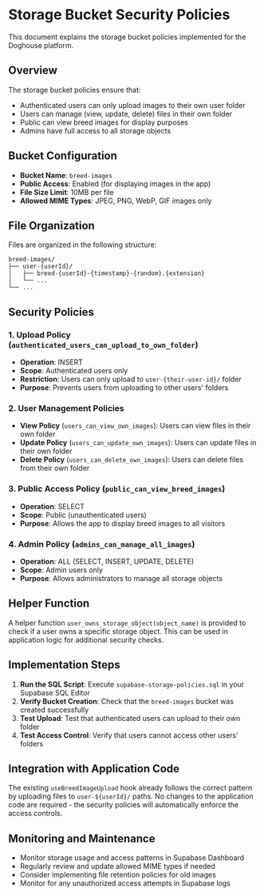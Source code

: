 # Storage Bucket Security Policies

This document explains the storage bucket policies implemented for the Doghouse platform.

## Overview

The storage bucket policies ensure that:
- Authenticated users can only upload images to their own user folder
- Users can manage (view, update, delete) files in their own folder
- Public can view breed images for display purposes
- Admins have full access to all storage objects

## Bucket Configuration

- **Bucket Name**: `breed-images`
- **Public Access**: Enabled (for displaying images in the app)
- **File Size Limit**: 10MB per file
- **Allowed MIME Types**: JPEG, PNG, WebP, GIF images only

## File Organization

Files are organized in the following structure:
```
breed-images/
├── user-{userId}/
│   ├── breed-{userId}-{timestamp}-{random}.{extension}
│   └── ...
└── ...
```

## Security Policies

### 1. Upload Policy (`authenticated_users_can_upload_to_own_folder`)
- **Operation**: INSERT
- **Scope**: Authenticated users only
- **Restriction**: Users can only upload to `user-{their-user-id}/` folder
- **Purpose**: Prevents users from uploading to other users' folders

### 2. User Management Policies
- **View Policy** (`users_can_view_own_images`): Users can view files in their own folder
- **Update Policy** (`users_can_update_own_images`): Users can update files in their own folder
- **Delete Policy** (`users_can_delete_own_images`): Users can delete files from their own folder

### 3. Public Access Policy (`public_can_view_breed_images`)
- **Operation**: SELECT
- **Scope**: Public (unauthenticated users)
- **Purpose**: Allows the app to display breed images to all visitors

### 4. Admin Policy (`admins_can_manage_all_images`)
- **Operation**: ALL (SELECT, INSERT, UPDATE, DELETE)
- **Scope**: Admin users only
- **Purpose**: Allows administrators to manage all storage objects

## Helper Function

A helper function `user_owns_storage_object(object_name)` is provided to check if a user owns a specific storage object. This can be used in application logic for additional security checks.

## Implementation Steps

1. **Run the SQL Script**: Execute `supabase-storage-policies.sql` in your Supabase SQL Editor
2. **Verify Bucket Creation**: Check that the `breed-images` bucket was created successfully
3. **Test Upload**: Test that authenticated users can upload to their own folder
4. **Test Access Control**: Verify that users cannot access other users' folders

## Integration with Application Code

The existing `useBreedImageUpload` hook already follows the correct pattern by uploading files to `user-${userId}/` paths. No changes to the application code are required - the security policies will automatically enforce the access controls.

## Monitoring and Maintenance

- Monitor storage usage and access patterns in Supabase Dashboard
- Regularly review and update allowed MIME types if needed
- Consider implementing file retention policies for old images
- Monitor for any unauthorized access attempts in Supabase logs
